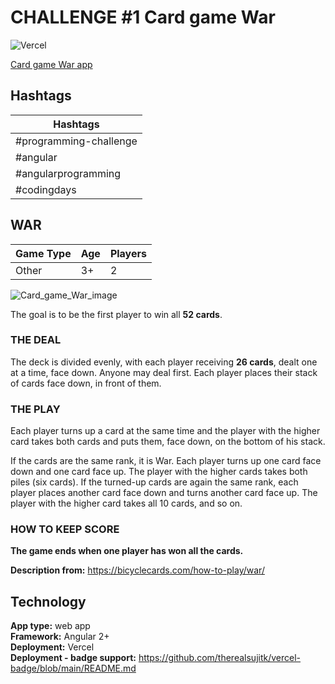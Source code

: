 # **CHALLENGE #1** Card game War

![Vercel](https://therealsujitk-vercel-badge.vercel.app/?app=challenge-card-game-war)

[Card game War app](https://challenge-card-game-war.vercel.app/)

## **Hashtags**

| Hashtags               |
| ---------------------- |
| #programming-challenge |
| #angular               |
| #angularprogramming    |
| #codingdays            |

## **WAR**

| Game Type | Age | Players |
| --------- | --- | ------- |
| Other     | 3+  | 2       |

![Card_game_War_image](https://upload.wikimedia.org/wikipedia/commons/1/13/Wojna_gra_karciana.jpg)

The goal is to be the first player to win all **52 cards**.

### **THE DEAL**

The deck is divided evenly, with each player receiving **26 cards**, dealt one at a time, face down. Anyone may deal first. Each player places their stack of cards face down, in front of them.

### **THE PLAY**

Each player turns up a card at the same time and the player with the higher card takes both cards and puts them, face down, on the bottom of his stack.

If the cards are the same rank, it is War. Each player turns up one card face down and one card face up. The player with the higher cards takes both piles (six cards). If the turned-up cards are again the same rank, each player places another card face down and turns another card face up. The player with the higher card takes all 10 cards, and so on.

### **HOW TO KEEP SCORE**

**The game ends when one player has won all the cards.**

**Description from:** https://bicyclecards.com/how-to-play/war/

## **Technology**

**App type:** web app <br/>
**Framework:** Angular 2+ <br/>
**Deployment:** Vercel <br/>
**Deployment - badge support:** https://github.com/therealsujitk/vercel-badge/blob/main/README.md
